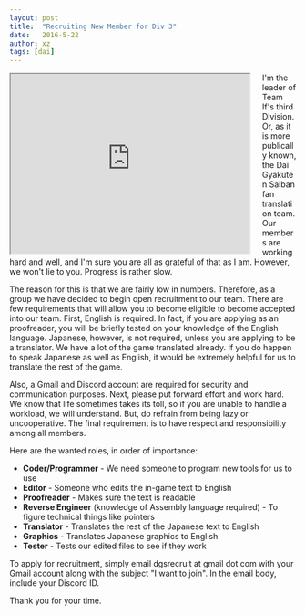 ```yaml
---
layout: post
title:  "Recruiting New Member for Div 3"
date:   2016-5-22
author: xz
tags: [dai]
---
```


<div style="float: left; margin-right: 20px;">
    <iframe width="420" height="315" src="http://www.youtube.com/embed/YXiQh76bNyE">
    </iframe>
</div>

I'm the leader of Team If's third Division. Or, as it is more publically known, the Dai Gyakuten Saiban fan translation team.
Our members are working hard and well, and I'm sure you are all as grateful of that as I am. However, we won't lie to you. Progress is rather slow.

The reason for this is that we are fairly low in numbers. Therefore, as a group we have decided to begin open recruitment to our team. There are few requirements that will allow you to become eligible to become accepted into our team. First, English is required. In fact, if you are applying as an proofreader, you will be briefly tested on your knowledge of the English language. Japanese, however, is not required, unless you are applying to be a translator. We have a lot of the game translated already. If you do happen to speak Japanese as well as English, it would be extremely helpful for us to translate the rest of the game. 

Also, a Gmail and Discord account are required for security and communication purposes. Next, please put forward effort and work hard. We know that life sometimes takes its toll, so if you are unable to handle a workload, we will understand.
But, do refrain from being lazy or uncooperative. The final requirement is to have respect and responsibility among all members.

Here are the wanted roles, in order of importance:

* **Coder/Programmer** - We need someone to program new tools for us to use  
* **Editor** - Someone who edits the in-game text to English  
* **Proofreader** - Makes sure the text is readable  
* **Reverse Engineer** (knowledge of Assembly language required) - To figure technical things like pointers  
* **Translator** - Translates the rest of the Japanese text to English  
* **Graphics** - Translates Japanese graphics to English  
* **Tester** - Tests our edited files to see if they work  

To apply for recruitment, simply email dgsrecruit at gmail dot com with your Gmail account along with the subject "I want to join". In the email body, include your Discord ID.

Thank you for your time.